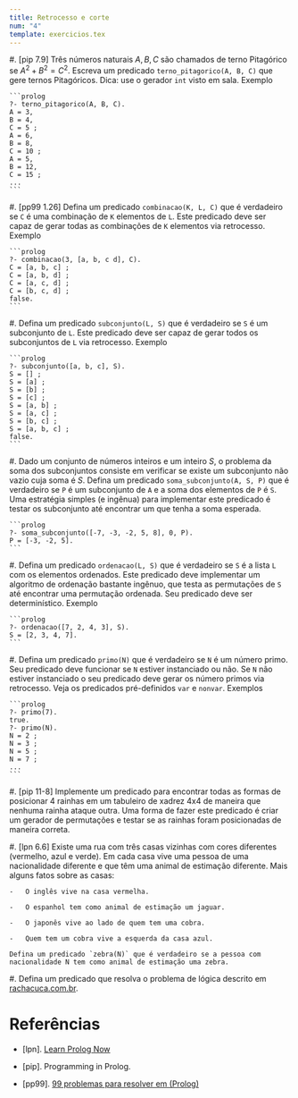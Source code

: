 ```yaml
---
title: Retrocesso e corte
num: "4"
template: exercicios.tex
---
```


#.  [pip 7.9] Três números naturais $A, B, C$ são chamados de terno Pitagórico
    se $A^2 + B^2 = C^2$. Escreva um predicado `terno_pitagorico(A, B, C)` que
    gere ternos Pitagóricos. Dica: use o gerador `int` visto em sala. Exemplo

    ```prolog
    ?- terno_pitagorico(A, B, C).
    A = 3,
    B = 4,
    C = 5 ;
    A = 6,
    B = 8,
    C = 10 ;
    A = 5,
    B = 12,
    C = 15 ;
    ...
    ```

#.  [pp99 1.26] Defina um predicado `combinacao(K, L, C)` que é verdadeiro se
    `C` é uma combinação de `K` elementos de `L`. Este predicado deve ser capaz
    de gerar todas as combinações de `K` elementos via retrocesso. Exemplo

    ```prolog
    ?- combinacao(3, [a, b, c d], C).
    C = [a, b, c] ;
    C = [a, b, d] ;
    C = [a, c, d] ;
    C = [b, c, d] ;
    false.
    ```

#.  Defina um predicado `subconjunto(L, S)` que é verdadeiro se `S` é um
    subconjunto de `L`.  Este predicado deve ser capaz de gerar todos os
    subconjuntos de `L` via retrocesso. Exemplo

    ```prolog
    ?- subconjunto([a, b, c], S).
    S = [] ;
    S = [a] ;
    S = [b] ;
    S = [c] ;
    S = [a, b] ;
    S = [a, c] ;
    S = [b, c] ;
    S = [a, b, c] ;
    false.
    ```

#.  Dado um conjunto de números inteiros e um inteiro $S$, o problema da soma
    dos subconjuntos consiste em verificar se existe um subconjunto não vazio
    cuja soma é $S$. Defina um predicado `soma_subconjunto(A, S, P)` que
    é verdadeiro se `P` é um subconjunto de `A` e a soma dos elementos de `P`
    é `S`. Uma estratégia simples (e ingênua) para implementar este predicado
    é testar os subconjunto até encontrar um que tenha a soma esperada.

    ```prolog
    ?- soma_subconjunto([-7, -3, -2, 5, 8], 0, P).
    P = [-3, -2, 5].
    ```

#.  Defina um predicado `ordenacao(L, S)` que é verdadeiro se `S` é a lista `L`
    com os elementos ordenados. Este predicado deve implementar um algoritmo de
    ordenação bastante ingênuo, que testa as permutações de `S` até encontrar
    uma permutação ordenada. Seu predicado deve ser determinístico. Exemplo

    ```prolog
    ?- ordenacao([7, 2, 4, 3], S).
    S = [2, 3, 4, 7].
    ```

#.  Defina um predicado `primo(N)` que é verdadeiro se `N` é  um número primo.
    Seu predicado deve funcionar se `N` estiver instanciado ou não. Se `N` não
    estiver instanciado o seu predicado deve gerar os número primos via
    retrocesso. Veja os predicados pré-definidos `var` e `nonvar`. Exemplos

    ```prolog
    ?- primo(7).
    true.
    ?- primo(N).
    N = 2 ;
    N = 3 ;
    N = 5 ;
    N = 7 ;
    ...
    ```

#.  [pip 11-8] Implemente um predicado para encontrar todas as formas de
    posicionar 4 rainhas em um tabuleiro de xadrez 4x4 de maneira que nenhuma
    rainha ataque outra. Uma forma de fazer este predicado é criar um gerador
    de permutações e testar se as rainhas foram posicionadas de maneira
    correta.

#.  [lpn 6.6] Existe uma rua com três casas vizinhas com cores diferentes
    (vermelho, azul e verde). Em cada casa vive uma pessoa de uma nacionalidade
    diferente e que têm uma animal de estimação diferente. Mais alguns fatos
    sobre as casas:

    -   O inglês vive na casa vermelha.

    -   O espanhol tem como animal de estimação um jaguar.

    -   O japonês vive ao lado de quem tem uma cobra.

    -   Quem tem um cobra vive a esquerda da casa azul.

    Defina um predicado `zebra(N)` que é verdadeiro se a pessoa com
    nacionalidade N tem como animal de estimação uma zebra.

#.  Defina um predicado que resolva o problema de lógica descrito em
    [rachacuca.com.br](http://rachacuca.com.br/teste-de-einstein/).


# Referências

-   [lpn]. [Learn Prolog Now](http://www.learnprolognow.org/lpnpage.php?pagetype=html&pageid=lpn-html)

-   [pip]. Programming in Prolog.

-   [pp99]. [99 problemas para resolver em (Prolog)](https://sites.google.com/site/prologsite/prolog-problems)

<!-- vim: set spell spelllang=pt_br: !-->
